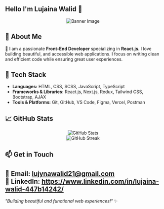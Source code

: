 ## Hello I'm Lujaina Walid 👋</h1>

<p align="center">
  <img src="https://camo.githubusercontent.com/8d7db6cee873b2626e5e54af7762398ac6459aa2cc58c7a9aca327867a4658b9/68747470733a2f2f692e696d6775722e636f6d2f384d75705a48592e676966" alt="Banner Image">
</p>

## 🚀 About Me
🔹 I am a passionate **Front-End Developer** specializing in **React.js**. I love building beautiful, and accessible web applications. I focus on writing clean and efficient code while ensuring great user experiences.


## 🌱 Tech Stack
- **Languages:**  HTML, CSS, SCSS, JavaScript, TypeScript 
- **Frameworks & Libraries:** React.js, Next.js, Redux, Tailwind CSS, Bootstrap, AJAX
- **Tools & Platforms:** Git, GitHub, VS Code, Figma, Vercel, Postman

## 📈 GitHub Stats  
<p align="center">
  <img src="https://github-readme-stats.vercel.app/api?username=Lujaina21&show_icons=true&theme=radical" alt="GitHub Stats">
  <br>
  <img src="https://github-readme-streak-stats.herokuapp.com/?user=Lujaina21&theme=radical" alt="GitHub Streak">
</p>

## 📫 Get in Touch
💬 **Email:** lujynawalid21@gmail.com  
💼 **LinkedIn:** https://www.linkedin.com/in/lujaina-walid-447b14242/
---

*"Building beautiful and functional web experiences!"* ✨

<!-- Created with ❤️ by Lujaina21 -->
